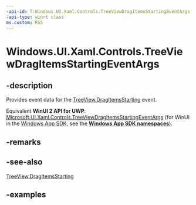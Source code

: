 ```yaml
---
-api-id: T:Windows.UI.Xaml.Controls.TreeViewDragItemsStartingEventArgs
-api-type: winrt class
ms.custom: RS5
---
```


<!-- Class syntax.
public class TreeViewDragItemsStartingEventArgs 
-->

# Windows.UI.Xaml.Controls.TreeViewDragItemsStartingEventArgs

## -description

Provides event data for the [TreeView.DragItemsStarting](treeview_dragitemsstarting.md) event.

Equivalent **WinUI 2 API for UWP**: [Microsoft.UI.Xaml.Controls.TreeViewDragItemsStartingEventArgs](/windows/winui/api/microsoft.ui.xaml.controls.treeviewdragitemsstartingeventargs) (for WinUI in the [Windows App SDK](/windows/apps/windows-app-sdk/), see the **[Windows App SDK namespaces](/windows/windows-app-sdk/api/winrt/)**).

## -remarks

## -see-also

[TreeView.DragItemsStarting](treeview_dragitemsstarting.md)

## -examples

